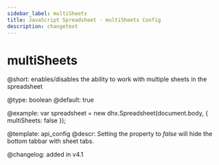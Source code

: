 ```yaml
---
sidebar_label: multiSheets
title: JavaScript Spreadsheet - multiSheets Config
description: changetext
---
```


# multiSheets

@short: enables/disables the ability to work with multiple sheets in the spreadsheet

@type: boolean
@default: true

@example:
var spreadsheet = new dhx.Spreadsheet(document.body, {
	multiSheets: false
});


@template:	api_config
@descr:
Setting the property to *false* will hide the bottom tabbar with sheet tabs.

@changelog: added in v4.1
